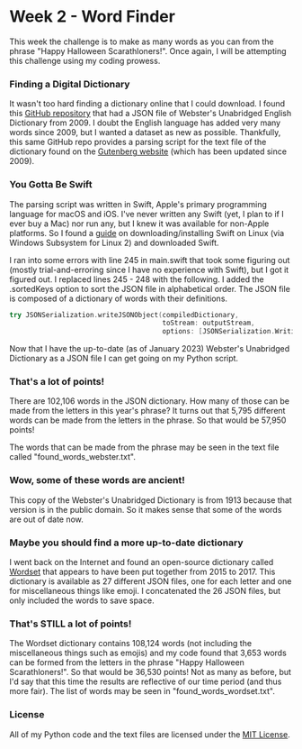 # Week 2 - Word Finder
This week the challenge is to make as many words as you can from the phrase "Happy Halloween Scarathloners!". Once again, I will be attempting this challenge using my coding prowess.

### Finding a Digital Dictionary
It wasn't too hard finding a dictionary online that I could download. I found this [GitHub repository](https://github.com/matthewreagan/WebstersEnglishDictionary) that had a JSON file of Webster's Unabridged English Dictionary from 2009. I doubt the English language has added very many words since 2009, but I wanted a dataset as new as possible. Thankfully, this same GitHub repo provides a parsing script for the text file of the dictionary found on the [Gutenberg website](https://www.gutenberg.org/ebooks/29765) (which has been updated since 2009).

### You Gotta Be Swift
The parsing script was written in Swift, Apple's primary programming language for macOS and iOS. I've never written any Swift (yet, I plan to if I ever buy a Mac) nor run any, but I knew it was available for non-Apple platforms. So I found a [guide](https://itsfoss.com/use-swift-linux/) on downloading/installing Swift on Linux (via Windows Subsystem for Linux 2) and downloaded Swift.

I ran into some errors with line 245 in main.swift that took some figuring out (mostly trial-and-erroring since I have no experience with Swift), but I got it figured out. I replaced lines 245 - 248 with the following. I added the .sortedKeys option to sort the JSON file in alphabetical order. The JSON file is composed of a dictionary of words with their definitions.

```swift
try JSONSerialization.writeJSONObject(compiledDictionary,
                                      toStream: outputStream,
                                      options: [JSONSerialization.WritingOptions.prettyPrinted, JSONSerialization.WritingOptions.sortedKeys])
```

Now that I have the up-to-date (as of January 2023) Webster's Unabridged Dictionary as a JSON file I can get going on my Python script.

### That's a lot of points!

There are 102,106 words in the JSON dictionary. How many of those can be made from the letters in this year's phrase? It turns out that 5,795 different words can be made from the letters in the phrase. So that would be 57,950 points!

The words that can be made from the phrase may be seen in the text file called "found_words_webster.txt".

### Wow, some of these words are ancient!

This copy of the Webster's Unabridged Dictionary is from 1913 because that version is in the public domain. So it makes sense that some of the words are out of date now.

### Maybe you should find a more up-to-date dictionary

I went back on the Internet and found an open-source dictionary called [Wordset](https://github.com/wordset/wordset-dictionary) that appears to have been put together from 2015 to 2017. This dictionary is available as 27 different JSON files, one for each letter and one for miscellaneous things like emoji. I concatenated the 26 JSON files, but only included the words to save space. 

### That's STILL a lot of points!

The Wordset dictionary contains 108,124 words (not including the miscellaneous things such as emojis) and my code found that 3,653 words can be formed from the letters in the phrase "Happy Halloween Scarathloners!". So that would be 36,530 points! Not as many as before, but I'd say that this time the results are reflective of our time period (and thus more fair). The list of words may be seen in "found_words_wordset.txt". 

### License

All of my Python code and the text files are licensed under the [MIT License](https://fossa.com/blog/open-source-licenses-101-mit-license/).
